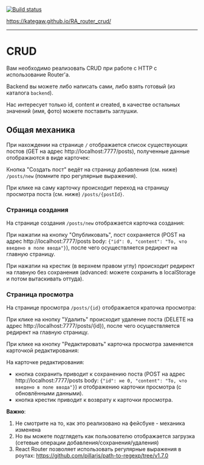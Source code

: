[![Build status](https://ci.appveyor.com/api/projects/status/dy2nlra4emaj0r0e?svg=true)](https://ci.appveyor.com/project/KateGaw/ra-router-crud)

https://kategaw.github.io/RA_router_crud/

-------------------------------------------------------------------------------

CRUD
===

Вам необходимо реализовать CRUD при работе с HTTP с использование Router'а.

Backend вы можете либо написать сами, либо взять готовый (из каталога `backend`).

Нас интересует только id, content и created, в качестве остальных значений (имя, фото) можете поставить заглушки.

## Общая механика

При нахождении на странице `/` отображается список существующих постов (GET на адрес http://localhost:7777/posts), полученные данные отображаются в виде карточек:

Кнопка "Создать пост" ведёт на страницу добавления (см. ниже) `/posts/new` (помните про регулярные выражения).

При клике на саму карточку происходит переход на страницу просмотра поста (см. ниже) `/posts/{postId}`.

### Страница создания

На странице создания `/posts/new` отображается карточка создания:

При нажатии на кнопку "Опубликовать", пост сохраняется (POST на адрес http://localhost:7777/posts body: `{"id": 0, "content": "То, что введено в поле ввода"}`), после чего осуществляется редирект на главную страницу.

При нажатии на крестик (в верхнем правом углу) происходит редирект на главную без сохранения (advanced: можете сохранить в localStorage и потом вытаскивать оттуда).

### Страница просмотра

На странице просмотра `/posts/{id}` отображается краточка просмотра:

При клике на кнопку "Удалить" происходит удаление поста (DELETE на адрес http://localhost:7777/posts/{id}), после чего осуществляется редирект на главную страницу.

При клике на кнопку "Редактировать" карточка просмотра заменяется карточкой редактирования:

На карточке редактирования:
* кнопка сохранить приводит к сохранению поста (POST на адрес http://localhost:7777/posts body: `{"id": не 0, "content": "То, что введено в поле ввода"}`) и  отображению карточки просмотра (с обновлёнными данными).
* кнопка крестик приводит к возврату к карточки просмотра.

**Важно**:

1. Не смотрите на то, как это реализовано на фейсбуке - механика изменена
1. Но вы можете подглядеть как пользователю отображается загрузка (сетевые операции добавления/сохранения/удаления)
1. React Router позволяет использовать регулярные выражения в роутах: https://github.com/pillarjs/path-to-regexp/tree/v1.7.0